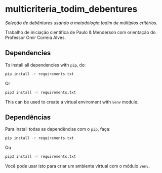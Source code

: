 # multicriteria_todim_debentures
*Seleção de debêntures usando a metodologia todim de múltiplos critérios.*

Trabalho de iniciação científica de Paulo & Menderson com orientação do Professor Omir Correia Alves.

## Dependencies

To install all dependencies with `pip`, do:

```sh
pip install -r requirements.txt
```

Or

```sh
pip3 install -r requirements.txt
```

This can be used to create a virtual enviroment with `venv` module.

## Dependências

Para install todas as dependências com o `pip`, faça:

```sh
pip install -r requirements.txt
```

Ou

```sh
pip3 install -r requirements.txt
```

Você pode usar isto para criar um ambiente virtual com o módulo `venv`.